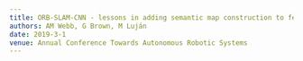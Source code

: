 ```yaml
---
title: ORB-SLAM-CNN - lessons in adding semantic map construction to feature-based SLAM
authors: AM Webb, G Brown, M Luján
date: 2019-3-1
venue: Annual Conference Towards Autonomous Robotic Systems
---
```

